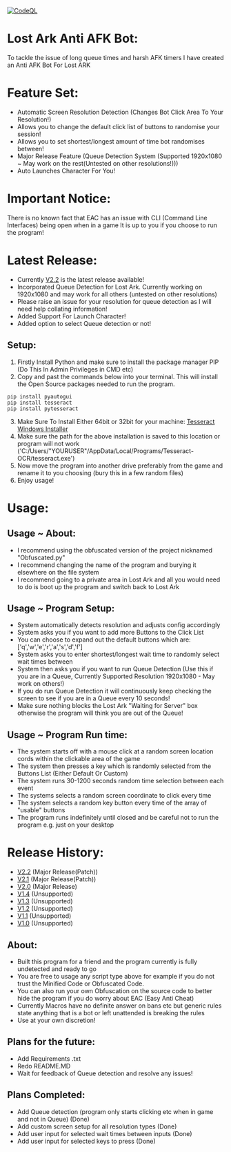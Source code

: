 [![CodeQL](https://github.com/InfamyStudio/lostArkAntiAFKBot/actions/workflows/codeql-analysis.yml/badge.svg)](https://github.com/InfamyStudio/lostArkAntiAFKBot/actions/workflows/codeql-analysis.yml)
# Lost Ark Anti AFK Bot:
To tackle the issue of long queue times and harsh AFK timers I have created an Anti AFK Bot For Lost ARK

# Feature Set:
- Automatic Screen Resolution Detection (Changes Bot Click Area To Your Resolution!)
- Allows you to change the default click list of buttons to randomise your session!
- Allows you to set shortest/longest amount of time bot randomises between!
- Major Release Feature (Queue Detection System (Supported 1920x1080 ~ May work on the rest(Untested on other resolutions!)))
- Auto Launches Character For You!

# Important Notice:
There is no known fact that EAC has an issue with CLI (Command Line Interfaces) being open when in a game
It is up to you if you choose to run the program!

# Latest Release:
- Currently [V2.2](https://github.com/InfamyStudio/lostArkAntiAFKBot/releases/tag/V2.2) is the latest release available!
- Incorporated Queue Detection for Lost Ark. Currently working on 1920x1080 and may work for all others (untested on other resolutions)
- Please raise an issue for your resolution for queue detection as I will need help collating information!
- Added Support For Launch Character!
- Added option to select Queue detection or not!

## Setup:
1) Firstly Install Python and make sure to install the package manager PIP (Do This In Admin Privileges in CMD etc)
2) Copy and past the commands below into your terminal. This will install the Open Source packages needed to run the program.
```
pip install pyautogui
pip install tesseract
pip install pytesseract
```
3) Make Sure To Install Either 64bit or 32bit for your machine: [Tesseract Windows Installer](https://github.com/UB-Mannheim/tesseract/wiki)
4) Make sure the path for the above installation is saved to this location or program will not work ('C:/Users/"YOURUSER"/AppData/Local/Programs/Tesseract-OCR/tesseract.exe')
5) Now move the program into another drive preferably from the game and rename it to you choosing (bury this in a few random files)
6) Enjoy usage!

# Usage:
## Usage ~ About:
- I recommend using the obfuscated version of the project nicknamed "Obfuscated.py"
- I recommend changing the name of the program and burying it elsewhere on the file system
- I recommend going to a private area in Lost Ark and all you would need to do is boot up the program and switch back to Lost Ark
## Usage ~ Program Setup:
- System automatically detects resolution and adjusts config accordingly
- System asks you if you want to add more Buttons to the Click List
- You can choose to expand out the default buttons which are: ['q','w','e','r','a','s','d','f']
- System asks you to enter shortest/longest wait time to randomly select wait times between
- System then asks you if you want to run Queue Detection (Use this if you are in a Queue, Currently Supported Resolution 1920x1080 - May work on others!)
- If you do run Queue Detection it will continuously keep checking the screen to see if you are in a Queue every 10 seconds!
- Make sure nothing blocks the Lost Ark "Waiting for Server" box otherwise the program will think you are out of the Queue!
## Usage ~ Program Run time:
- The system starts off with a mouse click at a random screen location cords within the clickable area of the game
- The system then presses a key which is randomly selected from the Buttons List (Either Default Or Custom)
- The system runs 30-1200 seconds random time selection between each event
- The systems selects a random screen coordinate to click every time
- The system selects a random key button every time of the array of "usable" buttons
- The program runs indefinitely until closed and be careful not to run the program e.g. just on your desktop

# Release History:
- [V2.2](https://github.com/InfamyStudio/lostArkAntiAFKBot/releases/tag/V2.2) (Major Release(Patch))
- [V2.1](https://github.com/InfamyStudio/lostArkAntiAFKBot/releases/tag/V2.1) (Major Release(Patch))
- [V2.0](https://github.com/InfamyStudio/lostArkAntiAFKBot/releases/tag/V2.0) (Major Release)
- [V1.4](https://github.com/InfamyStudio/lostArkAntiAFKBot/releases/tag/V1.4) (Unsupported)
- [V1.3](https://github.com/InfamyStudio/lostArkAntiAFKBot/releases/tag/V1.3) (Unsupported)
- [V1.2](https://github.com/InfamyStudio/lostArkAntiAFKBot/releases/tag/V1.2) (Unsupported)
- [V1.1](https://github.com/InfamyStudio/lostArkAntiAFKBot/releases/tag/V1.1) (Unsupported)
- [V1.0](https://github.com/InfamyStudio/lostArkAntiAFKBot/releases/tag/V1.0) (Unsupported)

## About:
- Built this program for a friend and the program currently is fully undetected and ready to go
- You are free to usage any script type above for example if you do not trust the Minified Code or Obfuscated Code.
- You can also run your own Obfuscation on the source code to better hide the program if you do worry about EAC (Easy Anti Cheat)
- Currently Macros have no definite answer on bans etc but generic rules state anything that is a bot or left unattended is breaking the rules
- Use at your own discretion!

## Plans for the future:
- Add Requirements .txt
- Redo README.MD
- Wait for feedback of Queue detection and resolve any issues!

## Plans Completed:
- Add Queue detection (program only starts clicking etc when in game and not in Queue) (Done)
- Add custom screen setup for all resolution types (Done)
- Add user input for selected wait times between inputs (Done)
- Add user input for selected keys to press (Done)
